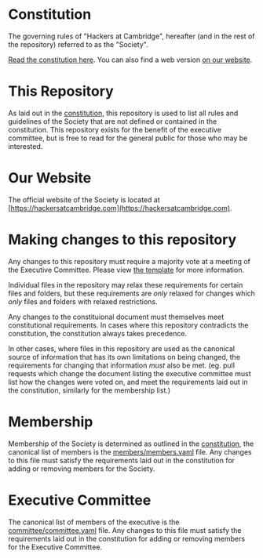 # Constitution

The governing rules of "Hackers at Cambridge", hereafter (and in the rest of the repository) referred to as the "Society".

[Read the constitution here](constitution.md). You can also find a web version
[on our website](https://hackersatcambridge.com/constitution).

# This Repository

As laid out in the [constitution](constitution.md#society-repository), this repository is used to list all rules and guidelines of the Society that are not defined or contained in the constitution. This repository exists for the benefit of the executive committee, but is free to read for the general public for those who may be interested.

# Our Website

The official website of the Society is located at [https://hackersatcambridge.com](https://hackersatcambridge.com).

# Making changes to this repository

Any changes to this repository must require a majority vote at a meeting of the Executive Committee. Please view [the template](.github/PULL_REQUEST_TEMPLATE.md) for more information.

Individual files in the repository may relax these requirements for certain files and folders, but these requirements are *only* relaxed for changes which *only* files and folders with relaxed restrictions.

Any changes to the constituional document must themselves meet constitutional requirements. In cases where this repository contradicts the constitution, the constitution always takes precedence.

In other cases, where files in this repository are used as the canonical source of information that has its own limitations on being changed, the requirements for changing that information *must* also be met. (eg. pull requests which change the document listing the executive committee must list how the changes were voted on, and meet the requirements laid out in the constitution, similarly for the membership list.)

# Membership

Membership of the Society is determined as outlined in the [constitution](constitution.md), the canonical list of members is the [members/members.yaml](members/members.yaml) file. Any changes to this file must satisfy the requirements laid out in the constitution for adding or removing members for the Society.

# Executive Committee

The canonical list of members of the executive is the [committee/committee.yaml](committee/committee.yaml) file. Any changes to this file must satisfy the requirements laid out in the constitution for adding or removing members for the Executive Committee.

